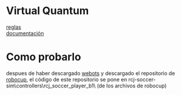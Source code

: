 # Virtual Quantum
[reglas](https://github.com/RoboCupJuniorTC/soccer-rules-simulation)  
[documentación](https://robocupjuniortc.github.io/rcj-soccer-sim/)

# Como probarlo
despues de haber descargado [webots](https://github.com/cyberbotics/webots) y descargado el repositorio de [robocup](https://github.com/RoboCupJuniorTC/rcj-soccer-sim), el código de este repositorio se pone en rcj-soccer-sim\controllers\rcj_soccer_player_b1\ (de los archivos de robocup)